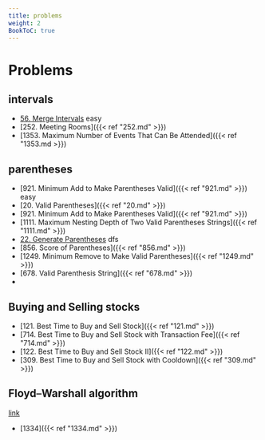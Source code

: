 ```yaml
---
title: problems
weight: 2
BookToC: true
---
```

# Problems

## intervals
- [56. Merge Intervals](56) easy
- [252. Meeting Rooms]({{< ref "252.md" >}}) 
- [1353. Maximum Number of Events That Can Be Attended]({{< ref "1353.md >}})
## parentheses

- [921. Minimum Add to Make Parentheses Valid]({{< ref "921.md" >}}) easy
- [20. Valid Parentheses]({{< ref "20.md" >}})
- [921. Minimum Add to Make Parentheses Valid]({{< ref "921.md" >}})
- [1111. Maximum Nesting Depth of Two Valid Parentheses Strings]({{< ref "1111.md" >}})
- [22. Generate Parentheses](https://shuatiji.web.app/docs/bfs_dfs/22/) dfs
- [856. Score of Parentheses]({{< ref "856.md" >}})
- [1249. Minimum Remove to Make Valid Parentheses]({{< ref "1249.md" >}})
- [678. Valid Parenthesis String]({{< ref "678.md" >}})
- 
## Buying and Selling stocks

- [121. Best Time to Buy and Sell Stock]({{< ref "121.md" >}})
- [714. Best Time to Buy and Sell Stock with Transaction Fee]({{< ref "714.md" >}})
- [122. Best Time to Buy and Sell Stock II]({{< ref "122.md" >}})
- [309. Best Time to Buy and Sell Stock with Cooldown]({{< ref "309.md" >}})

## Floyd–Warshall algorithm
[link](https://en.wikipedia.org/wiki/Floyd%E2%80%93Warshall_algorithm)
- [1334]({{< ref "1334.md" >}})
